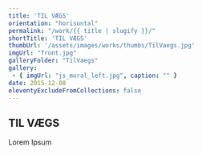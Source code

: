 ```yaml
---
title: 'TIL VÆGS'
orientation: "horisontal"
permalink: "/work/{{ title | slugify }}/"
shortTitle: 'TIL VÆGS'
thumbUrl: '/assets/images/works/thumbs/TilVaegs.jpg'
imgUrl: "front.jpg"
galleryFolder: "TilVaegs"
gallery:
 - { imgUrl: "js_mural_left.jpg", caption: "" }
date: 2015-12-08
eleventyExcludeFromCollections: false
---
```



<h2>TIL VÆGS</h2>
<p>Lorem Ipsum</p>